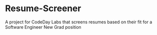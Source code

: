 # Resume-Screener
A project for CodeDay Labs that screens resumes based on their fit for a Software Engineer New Grad position
